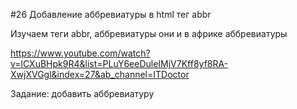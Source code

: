 #26 Добавление аббревиатуры в html тег abbr


Изучаем теги abbr, аббревиатуры они и в африке аббревиатуры

https://www.youtube.com/watch?v=lCXuBHpk9R4&list=PLuY6eeDuleIMjV7Kff8yf8RA-XwjXVGgl&index=27&ab_channel=ITDoctor

Задание: добавить аббревиатуру